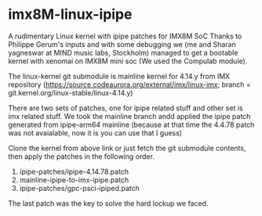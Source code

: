 # imx8M-linux-ipipe
A rudimentary Linux kernel with ipipe patches for IMX8M SoC
Thanks to Philippe Gerum's inputs and with some debugging we (me and Sharan yagneswar at MIND music labs, Stockholm) 
managed to get a bootable kernel with xenomai on IMX8M mini soc (We used the Compulab module).

The linux-kernel git submodule is mainline kernel for 4.14.y from IMX repository 
(https://source.codeaurora.org/external/imx/linux-imx; branch = git.kernel.org/linux-stable/linux-4.14.y) 

There are two sets of patches, one for ipipe related stuff and other set is imx related stuff.
We took the mainline branch andd applied the ipipe patch generated from ipipe-arm64 mainline
(because at that time the 4.4.78 patch was not avaialable, now it is you can use that I guess)

Clone  the kernel from above link or just fetch the git submodule contents, then apply the patches in the following order.
1. ipipe-patches/ipipe-4.14.78.patch
2. mainline-ipipe-to-imx-ipipe.patch
3. ipipe-patches/gpc-psci-ipiped.patch

The last patch was the key to solve the hard lockup we faced.
